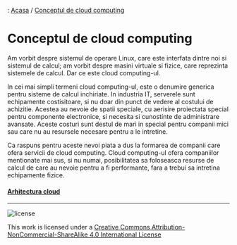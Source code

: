 : [Acasa](../index.html) / [Conceptul de cloud computing](./cloud_computing.html)

# Conceptul de cloud computing

Am vorbit despre sistemul de operare Linux, care este interfata dintre noi si sistemul de calcul; am vorbit despre masini virtuale si fizice, care reprezinta sistemele de calcul. Dar ce este cloud computing-ul.

In cei mai simpli termeni cloud computing-ul, este o denumire generica pentru sisteme de calcul inchiriate. In industria IT, serverele sunt echipamente costisitoare, si nu doar din punct de vedere al costului de achizitie. Acestea au nevoie de spatii speciale, cu aerisire proiectata special pentru componente electronice, si necesita si cunostinte de administrare avansate. Aceste costuri sunt destul de mari in special pentru companii mici sau care nu au resursele necesare pentru a le intretine.

Ca raspuns pentru aceste nevoi piata a dus la formarea de companii care ofera servicii de cloud computing. Cloud computing-ul ofera companiilor mentionate mai sus, si nu numai, posibilitatea sa foloseasca resurse de calcul de care au nevoie pentru a fi performante, fara a trebui sa intretina echipamente fizice. 

#### [Arhitectura cloud](./arhitectura_cloud.html)

* * *
![license](https://i.creativecommons.org/l/by-nc-sa/4.0/88x31.png)

This work is licensed under a [Creative Commons Attribution-NonCommercial-ShareAlike 4.0 International License](http://creativecommons.org/licenses/by-nc-sa/4.0/)